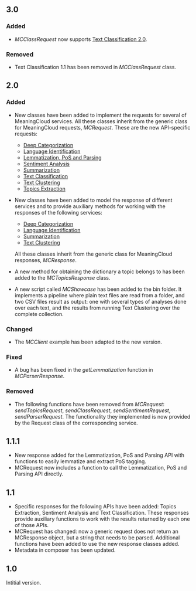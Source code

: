 ## 3.0

### Added

- *MCClassRequest* now supports [Text Classification 2.0](https://www.meaningcloud.com/developer/text-classification/doc/what-is-text-classification).

### Removed
- Text Classification 1.1 has been removed in *MCClassRequest* class.

## 2.0

### Added

-  New classes have been added to implement the requests for several of MeaningCloud services. All these classes inherit from the generic class for MeaningCloud requests, *MCRequest*. These are the new API-specific requests:
    -  [Deep Categorization](https://www.meaningcloud.com/developer/deep-categorization)
    -  [Language Identification](https://www.meaningcloud.com/developer/language-identification)
    -  [Lemmatization, PoS and Parsing](https://www.meaningcloud.com/developer/lemmatization-pos-parsing)
    -  [Sentiment Analysis](https://www.meaningcloud.com/developer/sentiment-analysis)
    -  [Summarization](https://www.meaningcloud.com/developer/summarization)
    -  [Text Classification](https://www.meaningcloud.com/developer/text-classification)
    -  [Text Clustering](https://www.meaningcloud.com/developer/text-clustering)
    -  [Topics Extraction](https://www.meaningcloud.com/developer/topics-extraction)
- New classes have been added to model the response of different services and to provide auxiliary methods for working with the responses of the following services:
    -  [Deep Categorization](https://www.meaningcloud.com/developer/deep-categorization)
    -  [Language Identification](https://www.meaningcloud.com/developer/language-identification)
    -  [Summarization](https://www.meaningcloud.com/developer/summarization)
    -  [Text Clustering](https://www.meaningcloud.com/developer/text-clustering)
    
    All these classes inherit from the generic class for MeaningCloud responses, *MCResponse*.

- A new method for obtaining the dictionary a topic belongs to has been added to the *MCTopicsResponse* class.
- A new script called *MCShowcase* has been added to the bin folder.  It implements a pipeline where plain text files are read from a folder, and two CSV files result as output: one with several types of analyses done over each text, and the results from running Text Clustering over the complete collection.


### Changed

- The *MCClient* example has been adapted to the new version.

### Fixed
- A bug has been fixed in the *getLemmatization* function in *MCParserResponse*.


### Removed

- The following functions have been removed from *MCRequest*: *sendTopicsRequest*, *sendClassRequest*, *sendSentimentRequest*, *sendParserRequest*. The functionality they implemented is now provided by the Request class of the corresponding service.



## 1.1.1

- New response added for the Lemmatization, PoS and Parsing API with functions to easily lemmatize and extract PoS tagging.
- MCRequest now includes a function to call the Lemmatization, PoS and Parsing API directly.

## 1.1

- Specific responses for the following APIs have been added: Topics Extraction, Sentiment Analysis and Text Classification. These responses provide auxiliary functions to work with the results returned by each one of those APIs.
- MCRequest has changed: now a generic request does not return an MCResponse object, but a string that needs to be parsed. Additional functions have been added to use the new response classes added.
- Metadata in composer has been updated.


## 1.0

Intitial version.
 
